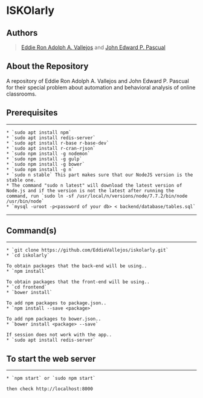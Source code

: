 ISKOlarly
============

## Authors
> [Eddie Ron Adolph A. Vallejos](https://www.facebook.com/eydeeyown) and [John Edward P. Pascual](https://www.facebook.com/dwardpascual13)

## About the Repository
A repository of Eddie Ron Adolph A. Vallejos and John Edward P. Pascual for their special problem about automation and behavioral analysis of online classrooms.

## Prerequisites

------------

```
* `sudo apt install npm`
* `sudo apt install redis-server`
* `sudo apt install r-base r-base-dev`
* `sudo apt install r-cran-rjson`
* `sudo npm install -g nodemon`
* `sudo npm install -g gulp`
* `sudo npm install -g bower`
* `sudo npm install -g n`
* `sudo n stable` This part makes sure that our NodeJS version is the stable one.
* The command "sudo n latest" will download the latest version of Node.js and if the version is not the latest after running the command, run `sudo ln -sf /usr/local/n/versions/node/7.7.2/bin/node /usr/bin/node`
* `mysql -uroot -p<password of your db> < backend/database/tables.sql`
```
------------
## Command(s)
------------
```
* `git clone https://github.com/EddieVallejos/iskolarly.git`
* `cd iskolarly`

To obtain packages that the back-end will be using..
* `npm install`

To obtain packages that the front-end will be using..
* `cd frontend`
* `bower install`

To add npm packages to package.json..
* `npm install --save <package>`

To add npm packages to bower.json..
* `bower install <package> --save`

If session does not work with the app..
* `sudo apt install redis-server`
```

## To start the web server
------------
```
* `npm start` or `sudo npm start` 

then check http://localhost:8000
```